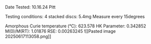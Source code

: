 Date Tested:  10.16.24 Pitt

Testing conditions:
4 stacked discs: 5.4mg
Measure every 15degrees

Amorphous Curie temperature (°C): 623.578
HK Parameter: 0.342852
M(0)/M(RT): 1.01876
RSE: 0.00263245
![[Pasted image 20250617113058.png]]
